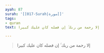```yaml
---
ayah: 87
surah: '[[017-Surah|سورة]]'
tags:
- quran
text: إلا رحمة من ربك ۚ إن فضله كان عليك كبيرا

---
```

> إلا رحمة من ربك ۚ إن فضله كان عليك كبيرا
